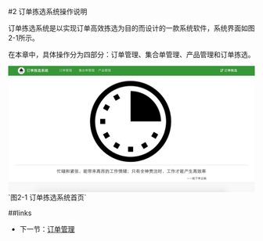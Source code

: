 #2 订单拣选系统操作说明

订单拣选系统是以实现订单高效拣选为目的而设计的一款系统软件，系统界面如图2-1所示。

在本章中，具体操作分为四部分：订单管理、集合单管理、产品管理和订单拣选。

<img src="images/首页西瓜.png" width = "" height = "" alt="拣选系统" align=center />
`图2-1 订单拣选系统首页`

##links
+ 下一节：[订单管理](02.1.md)